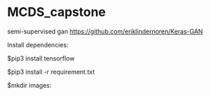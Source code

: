 # MCDS_capstone
semi-supervised gan
https://github.com/eriklindernoren/Keras-GAN

Install dependencies:

$pip3 install tensorflow

$pip3 install -r requirement.txt

$mkdir images:

